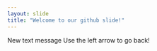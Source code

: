 ```yaml
---
layout: slide
title: "Welcome to our github slide!"
---
```

New text message
Use the left arrow to go back!